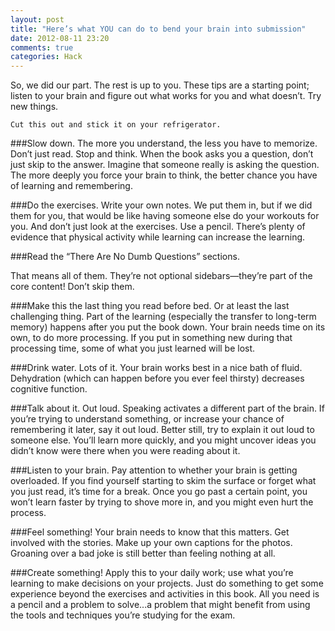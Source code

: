 ```yaml
---
layout: post
title: "Here’s what YOU can do to bend your brain into submission"
date: 2012-08-11 23:20
comments: true
categories: Hack
---
```


So, we did our part. The rest is up to you. These tips are a starting point; listen to your brain and figure out what works for you and what doesn’t. Try new things.

`Cut this out and stick it on your refrigerator.`

<!-- more -->
###Slow down. The more you understand, the less you have to memorize.
Don’t just read. Stop and think. When the book asks you a question, don’t just skip to the answer. Imagine that someone really is asking the question. The more deeply you force your brain to think, the better chance you have of learning and remembering.


###Do the exercises. Write your own notes.
We put them in, but if we did them for you, that would be like having someone else do your workouts for you. And don’t just look at the exercises. Use a pencil. There’s plenty of evidence that physical activity while learning can increase the learning.


###Read the “There Are No Dumb Questions” sections. 

That means all of them. They’re not optional sidebars—they’re part of the core content!
Don’t skip them.

###Make this the last thing you read before bed. Or at least the last challenging thing.
Part of the learning (especially the transfer to long-term memory) happens after you put the book down. Your brain needs time on its own, to do more processing. If you put in something new during that processing time, some of what you just learned will be lost.

###Drink water. Lots of it.
Your brain works best in a nice bath of fluid. Dehydration (which can happen before you ever feel thirsty) decreases cognitive function.


###Talk about it. Out loud.
Speaking activates a different part of the brain. If you’re trying to understand something, or increase your chance of remembering it later, say it out loud. Better still, try to explain it out loud to someone else. You’ll learn more quickly, and you might uncover ideas you didn’t know were there when you were reading about it.

###Listen to your brain.
Pay attention to whether your brain is getting overloaded. If you find yourself starting to skim the surface or forget what you just read, it’s time for a break. Once you go past a certain point, you won’t learn faster by trying to shove more in, and you might even hurt the process.


###Feel something!
Your brain needs to know that this matters. Get involved with the stories. Make up your own captions for the photos. Groaning over a bad joke is still better than feeling nothing at all.

###Create something!
Apply this to your daily work; use what you’re learning to make decisions on your projects. Just do something to get some experience beyond the exercises and activities in this book. All you need is a pencil and a problem to solve...a problem that might benefit from using the tools and techniques you’re studying for the exam.


